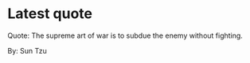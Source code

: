 # Latest quote 

Quote: The supreme art of war is to subdue the enemy without fighting. 

By: Sun Tzu